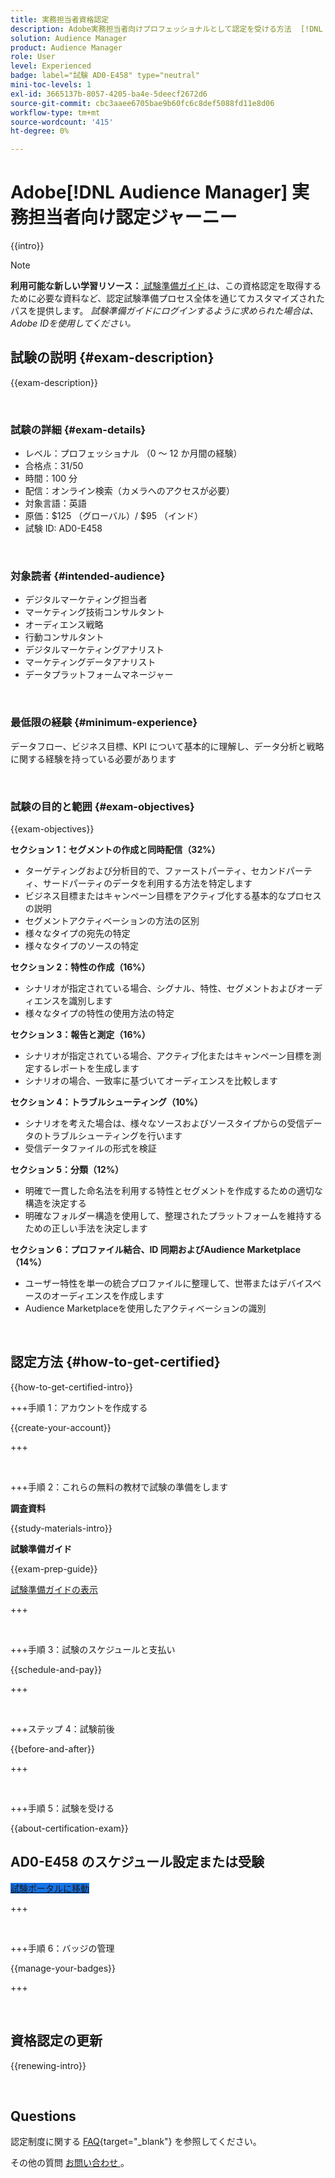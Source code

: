 ```yaml
---
title: 実務担当者資格認定
description: Adobe実務担当者向けプロフェッショナルとして認定を受ける方法  [!DNL Audience Manager]  説明します。
solution: Audience Manager
product: Audience Manager
role: User
level: Experienced
badge: label="試験 AD0-E458" type="neutral"
mini-toc-levels: 1
exl-id: 3665137b-8057-4205-ba4e-5deecf2672d6
source-git-commit: cbc3aaee6705bae9b60fc6c8def5088fd11e8d06
workflow-type: tm+mt
source-wordcount: '415'
ht-degree: 0%

---
```


# Adobe[!DNL Audience Manager] 実務担当者向け認定ジャーニー

{{intro}}

>[!NOTE]
>
>**利用可能な新しい学習リソース：**[ 試験準備ガイド ](https://app.rockinfo.com/courses/245) は、この資格認定を取得するために必要な資料など、認定試験準備プロセス全体を通じてカスタマイズされたパスを提供します。 _試験準備ガイドにログインするように求められた場合は、Adobe IDを使用してください。_

## 試験の説明 {#exam-description}

{{exam-description}}

<br>

### 試験の詳細 {#exam-details}

* レベル：プロフェッショナル （0 ～ 12 か月間の経験）
* 合格点：31/50
* 時間：100 分
* 配信：オンライン検索（カメラへのアクセスが必要）
* 対象言語：英語
* 原価：$125 （グローバル）/ $95 （インド）
* 試験 ID: AD0-E458

<br>

### 対象読者 {#intended-audience}

* デジタルマーケティング担当者
* マーケティング技術コンサルタント
* オーディエンス戦略
* 行動コンサルタント
* デジタルマーケティングアナリスト
* マーケティングデータアナリスト
* データプラットフォームマネージャー

<br>

### 最低限の経験 {#minimum-experience}

データフロー、ビジネス目標、KPI について基本的に理解し、データ分析と戦略に関する経験を持っている必要があります

<br>

### 試験の目的と範囲 {#exam-objectives}

{{exam-objectives}}

**セクション 1：セグメントの作成と同時配信（32%）**

* ターゲティングおよび分析目的で、ファーストパーティ、セカンドパーティ、サードパーティのデータを利用する方法を特定します
* ビジネス目標またはキャンペーン目標をアクティブ化する基本的なプロセスの説明
* セグメントアクティベーションの方法の区別
* 様々なタイプの宛先の特定
* 様々なタイプのソースの特定

**セクション 2：特性の作成（16%）**

* シナリオが指定されている場合、シグナル、特性、セグメントおよびオーディエンスを識別します
* 様々なタイプの特性の使用方法の特定

**セクション 3：報告と測定（16%）**

* シナリオが指定されている場合、アクティブ化またはキャンペーン目標を測定するレポートを生成します
* シナリオの場合、一致率に基づいてオーディエンスを比較します

**セクション 4：トラブルシューティング（10%）**

* シナリオを考えた場合は、様々なソースおよびソースタイプからの受信データのトラブルシューティングを行います
* 受信データファイルの形式を検証

**セクション 5：分類（12%）**

* 明確で一貫した命名法を利用する特性とセグメントを作成するための適切な構造を決定する
* 明確なフォルダー構造を使用して、整理されたプラットフォームを維持するための正しい手法を決定します

**セクション 6：プロファイル結合、ID 同期およびAudience Marketplace（14%）**

* ユーザー特性を単一の統合プロファイルに整理して、世帯またはデバイスベースのオーディエンスを作成します
* Audience Marketplaceを使用したアクティベーションの識別

<br>

## 認定方法 {#how-to-get-certified}

{{how-to-get-certified-intro}}

+++手順 1：アカウントを作成する

{{create-your-account}}

+++

<br>

+++手順 2：これらの無料の教材で試験の準備をします

**調査資料**

{{study-materials-intro}}

**試験準備ガイド**

{{exam-prep-guide}}

[ 試験準備ガイドの表示 ](https://app.rockinfo.com/courses/245)

+++

<br>

+++手順 3：試験のスケジュールと支払い

{{schedule-and-pay}}

+++

<br>

+++ステップ 4：試験前後

{{before-and-after}}

+++

<br>

+++手順 5：試験を受ける

{{about-certification-exam}}

## AD0-E458 のスケジュール設定または受験

<a href="https://www.certmetrics.com/adobe/candidate/examity_sso.aspx?eid=AD0-E458" target="_blank" class="spectrum-Button spectrum-Button--fill spectrum-Button--accent spectrum-Button--sizeM is-margin-bottom-big-big at-element-click-tracking" style="background-color:#1473E6">

<span class="spectrum-Button-label has-no-wrap">
   試験ポータルに移動
</span>
</a>

+++

<br>

+++手順 6：バッジの管理

{{manage-your-badges}}

+++

<br>

## 資格認定の更新

{{renewing-intro}}

<br>

## Questions

認定制度に関する [FAQ](https://experienceleague.adobe.com/docs/certification/certification/faq.html){target="_blank"} を参照してください。

その他の質問 [ お問い合わせ ](mailto:certif@adobe.com)。

